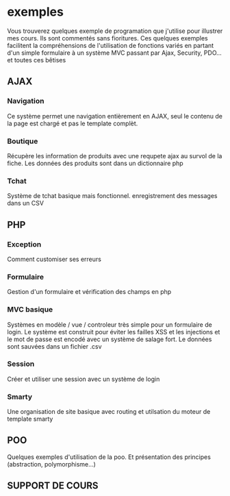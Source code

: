 # exemples
Vous trouverez quelques exemple de programation que j'utilise pour illustrer mes cours. Ils sont commentés sans fioritures. Ces quelques exemples facilitent la compréhensions de l'utilisation de fonctions variés en partant d'un simple formulaire à un système MVC passant par Ajax, Security, PDO... et toutes ces bêtises

## AJAX
### Navigation
Ce système permet une navigation entièrement en AJAX, seul le contenu de la page est chargé et pas le template complèt.
### Boutique
Récupère les information de produits avec une requpete ajax au survol de la fiche. Les données des produits sont dans un dictionnaire php
### Tchat
Système de tchat basique mais fonctionnel. enregistrement des messages dans un CSV

## PHP
### Exception
Comment customiser ses erreurs
### Formulaire
Gestion d'un formulaire et vérification des champs en php
### MVC basique
Systèmes en modèle / vue / controleur très simple pour un formulaire de login. Le système est construit pour éviter les failles XSS et les injections et le mot de passe est encodé avec un système de salage fort. Le données sont sauvées dans un fichier .csv
### Session
Créer et utiliser une session avec un système de login
### Smarty
Une organisation de site basique avec routing et utilsation du moteur de template smarty

## POO
Quelques exemples d'utilisation de la poo. Et présentation des principes (abstraction, polymorphisme...)

## SUPPORT DE COURS
